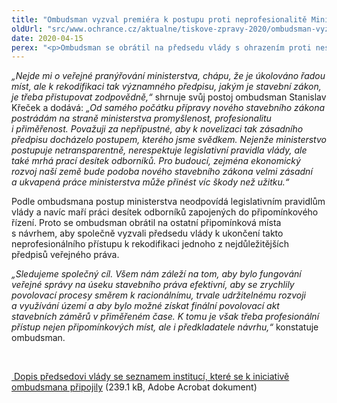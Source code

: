 ```yaml
---
title: "Ombudsman vyzval premiéra k postupu proti neprofesionalitě Ministerstva pro místní rozvoj"
oldUrl: "src/www.ochrance.cz/aktualne/tiskove-zpravy-2020/ombudsman-vyzval-premiera-k-postupu-proti-neprofesionalite-ministerstva-pro-mistni-rozvoj"
date: 2020-04-15
perex: "<p>Ombudsman se obrátil na předsedu vlády s ohrazením proti nestandardnímu a nepředvídatelnému postupu Ministerstva pro místní rozvoj v souvislosti s návrhem stavebního zákona. K této výzvě se připojila i další připomínková místa. Stavební zákon patří k nejzásadnějším veřejnoprávním předpisům dopadajícím na obrovské množství subjektů a podle ombudsmana nelze k jeho přípravě přistupovat formou pokus-omyl, jak k tomu nyní dochází.</p>"
---
```


<!-- imported from the old website -->

<p><i>„Nejde mi o veřejné pranýřování ministerstva, chápu, že je úkolováno řadou míst, ale k rekodifikaci tak významného předpisu, jakým je stavební zákon, je třeba přistupovat zodpovědně,“</i> shrnuje svůj postoj ombudsman Stanislav Křeček a dodává: <i>„Od samého počátku přípravy nového stavebního zákona postrádám na straně ministerstva promyšlenost, profesionalitu i přiměřenost. Považuji za nepřípustné, aby k novelizaci tak zásadního předpisu docházelo postupem, kterého jsme svědkem. Nejenže ministerstvo postupuje netransparentně, nerespektuje legislativní pravidla vlády, ale také mrhá prací desítek odborníků. Pro budoucí, zejména ekonomický rozvoj naší země bude podoba nového stavebního zákona velmi zásadní a ukvapená práce ministerstva může přinést víc škody než užitku.“  </i></p> <p>Podle ombudsmana postup ministerstva neodpovídá legislativním pravidlům vlády a navíc maří práci desítek odborníků zapojených do připomínkového řízení. Proto se ombudsman obrátil na ostatní připomínková místa s návrhem, aby společně vyzvali předsedu vlády k ukončení takto neprofesionálního přístupu k rekodifikaci jednoho z nejdůležitějších předpisů veřejného práva.</p> <p><i>„Sledujeme společný cíl. Všem nám záleží na tom, aby bylo fungování veřejné správy na úseku stavebního práva efektivní, aby se zrychlily povolovací procesy směrem k racionálnímu, trvale udržitelnému rozvoji a využívání území a aby bylo možné získat finální povolovací akt stavebních záměrů v přiměřeném čase. K tomu je však třeba profesionální přístup nejen připomínkových míst, ale i předkladatele návrhu,“</i> konstatuje ombudsman.</p> <p> </p> <p><a title="Otevření do nového okna" href="https://www.ochrance.cz/fileadmin/user_upload/VOP/Tiskove_zpravy_prilohy/Predsedovi-vlady_stavebni-zakon.pdf" target="_blank"><img alt="" src="https://www.ochrance.cz/typo3/ext/od_linkdesc/icons/pdf.gif" class="od_linkdesc_icon" /> Dopis předsedovi vlády se seznamem institucí, které se k iniciativě ombudsmana připojily</a> (239.1 kB, Adobe Acrobat dokument)</p>
